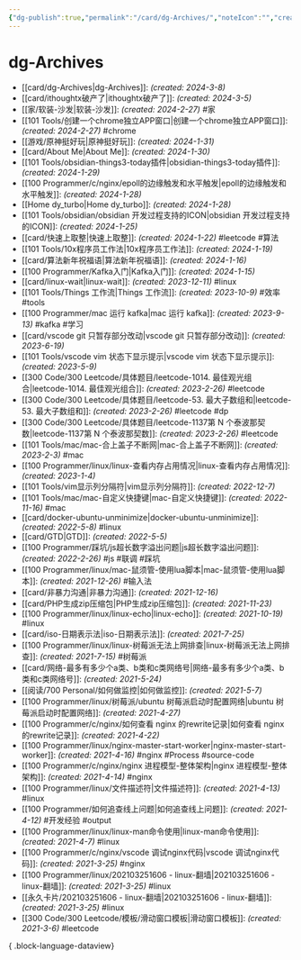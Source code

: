 ```yaml
---
{"dg-publish":true,"permalink":"/card/dg-Archives/","noteIcon":"","created":"2024-03-08T16:50:22+08:00","updated":"2024-03-08T16:50:44+08:00"}
---
```



# dg-Archives

- [[card/dg-Archives\|dg-Archives]]:  _(created: 2024-3-8)_ 
- [[card/ithoughtx破产了\|ithoughtx破产了]]:  _(created: 2024-3-5)_ 
- [[家/软装-沙发\|软装-沙发]]:  _(created: 2024-2-27)_ #家
- [[101 Tools/创建一个chrome独立APP窗口\|创建一个chrome独立APP窗口]]:  _(created: 2024-2-27)_ #chrome
- [[游戏/原神挺好玩\|原神挺好玩]]:  _(created: 2024-1-31)_ 
- [[card/About Me\|About Me]]:  _(created: 2024-1-30)_ 
- [[101 Tools/obsidian-things3-today插件\|obsidian-things3-today插件]]:  _(created: 2024-1-29)_ 
- [[100 Programmer/c/nginx/epoll的边缘触发和水平触发\|epoll的边缘触发和水平触发]]:  _(created: 2024-1-28)_ 
- [[Home dy_turbo\|Home dy_turbo]]:  _(created: 2024-1-28)_ 
- [[101 Tools/obsidian/obsidian 开发过程支持的ICON\|obsidian 开发过程支持的ICON]]:  _(created: 2024-1-25)_ 
- [[card/快速上取整\|快速上取整]]:  _(created: 2024-1-22)_ #leetcode #算法
- [[101 Tools/10x程序员工作法\|10x程序员工作法]]:  _(created: 2024-1-19)_ 
- [[card/算法新年祝福语\|算法新年祝福语]]:  _(created: 2024-1-16)_ 
- [[100 Programmer/Kafka入门\|Kafka入门]]:  _(created: 2024-1-15)_ 
- [[card/linux-wait\|linux-wait]]:  _(created: 2023-12-11)_ #linux
- [[101 Tools/Things 工作流\|Things 工作流]]:  _(created: 2023-10-9)_ #效率 #tools
- [[100 Programmer/mac 运行 kafka\|mac 运行 kafka]]:  _(created: 2023-9-13)_ #kafka #学习
- [[card/vscode git 只暂存部分改动\|vscode git 只暂存部分改动]]:  _(created: 2023-6-19)_ 
- [[101 Tools/vscode vim 状态下显示提示\|vscode vim 状态下显示提示]]:  _(created: 2023-5-9)_ 
- [[300 Code/300 Leetcode/具体题目/leetcode-1014. 最佳观光组合\|leetcode-1014. 最佳观光组合]]:  _(created: 2023-2-26)_ #leetcode
- [[300 Code/300 Leetcode/具体题目/leetcode-53. 最大子数组和\|leetcode-53. 最大子数组和]]:  _(created: 2023-2-26)_ #leetcode #dp
- [[300 Code/300 Leetcode/具体题目/leetcode-1137第 N 个泰波那契数\|leetcode-1137第 N 个泰波那契数]]:  _(created: 2023-2-26)_ #leetcode
- [[101 Tools/mac/mac-合上盖子不断网\|mac-合上盖子不断网]]:  _(created: 2023-2-3)_ #mac
- [[100 Programmer/linux/linux-查看内存占用情况\|linux-查看内存占用情况]]:  _(created: 2023-1-4)_ 
- [[101 Tools/vim显示列分隔符\|vim显示列分隔符]]:  _(created: 2022-12-7)_ 
- [[101 Tools/mac/mac-自定义快捷键\|mac-自定义快捷键]]:  _(created: 2022-11-16)_ #mac
- [[card/docker-ubuntu-unminimize\|docker-ubuntu-unminimize]]:  _(created: 2022-5-8)_ #linux
- [[card/GTD\|GTD]]:  _(created: 2022-5-5)_ 
- [[100 Programmer/踩坑/js超长数字溢出问题\|js超长数字溢出问题]]:  _(created: 2022-2-26)_ #js #联调 #踩坑
- [[100 Programmer/linux/mac-鼠须管-使用lua脚本\|mac-鼠须管-使用lua脚本]]:  _(created: 2021-12-26)_ #输入法
- [[card/非暴力沟通\|非暴力沟通]]:  _(created: 2021-12-16)_ 
- [[card/PHP生成zip压缩包\|PHP生成zip压缩包]]:  _(created: 2021-11-23)_ 
- [[100 Programmer/linux/linux-echo\|linux-echo]]:  _(created: 2021-10-19)_ #linux
- [[card/iso-日期表示法\|iso-日期表示法]]:  _(created: 2021-7-25)_ 
- [[100 Programmer/linux/linux-树莓派无法上网排查\|linux-树莓派无法上网排查]]:  _(created: 2021-7-15)_ #树莓派
- [[card/网络-最多有多少个a类、b类和c类网络号\|网络-最多有多少个a类、b类和c类网络号]]:  _(created: 2021-5-24)_ 
- [[阅读/700 Personal/如何做监控\|如何做监控]]:  _(created: 2021-5-7)_ 
- [[100 Programmer/linux/树莓派/ubuntu 树莓派启动时配置网络\|ubuntu 树莓派启动时配置网络]]:  _(created: 2021-4-27)_ 
- [[100 Programmer/c/nginx/如何查看 nginx 的rewrite记录\|如何查看 nginx 的rewrite记录]]:  _(created: 2021-4-22)_ 
- [[100 Programmer/linux/nginx-master-start-worker\|nginx-master-start-worker]]:  _(created: 2021-4-16)_ #nginx #Process #source-code
- [[100 Programmer/c/nginx/nginx 进程模型-整体架构\|nginx 进程模型-整体架构]]:  _(created: 2021-4-14)_ #nginx
- [[100 Programmer/linux/文件描述符\|文件描述符]]:  _(created: 2021-4-13)_ #linux
- [[100 Programmer/如何追查线上问题\|如何追查线上问题]]:  _(created: 2021-4-12)_ #开发经验 #output
- [[100 Programmer/linux/linux-man命令使用\|linux-man命令使用]]:  _(created: 2021-4-7)_ #linux
- [[100 Programmer/c/nginx/vscode 调试nginx代码\|vscode 调试nginx代码]]:  _(created: 2021-3-25)_ #nginx
- [[100 Programmer/linux/202103251606 - linux-翻墙\|202103251606 - linux-翻墙]]:  _(created: 2021-3-25)_ #linux
- [[永久卡片/202103251606 - linux-翻墙\|202103251606 - linux-翻墙]]:  _(created: 2021-3-25)_ #linux
- [[300 Code/300 Leetcode/模板/滑动窗口模板\|滑动窗口模板]]:  _(created: 2021-3-6)_ #leetcode

{ .block-language-dataview}